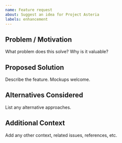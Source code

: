 ```yaml
---
name: Feature request
about: Suggest an idea for Project Asteria
labels: enhancement
---
```


## Problem / Motivation
What problem does this solve? Why is it valuable?

## Proposed Solution
Describe the feature. Mockups welcome.

## Alternatives Considered
List any alternative approaches.

## Additional Context
Add any other context, related issues, references, etc.
